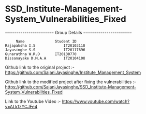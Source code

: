 # SSD_Institute-Management-System_Vulnerabilities_Fixed

------------------------- Group Details -------------------------

         Name	           Student ID
    Rajapaksha I.S 	           IT20103118
    Jayasinghe S.S	           IT20117696
    Gunarathna W.R.D	   IT20130770
    Dissanayake D.M.A.A        IT20104108

Github link to the original project :- https://github.com/SajaniJayasinghe/Institute_Management_System

Github link to the modified project after fixing the vulnerabilities  :- https://github.com/SajaniJayasinghe/SSD_Institute-Management-System_Vulnerabilities_Fixed

Link to the Youtube Video :- https://www.youtube.com/watch?v=ALk1zYCJFe4
